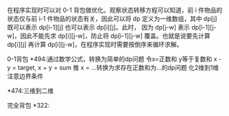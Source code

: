 在程序实现时可以对 0-1 背包做优化。观察状态转移方程可以知道，前 i 件物品的状态仅与前 i-1 件物品的状态有关，因此可以将 dp 定义为一维数组，其中 dp[j] 既可以表示 dp[i-1][j] 也可以表示 dp[i][j]。此时，
因为 dp[j-w] 表示 dp[i-1][j-w]，因此不能先求 dp[i][j-w]，防止将 dp[i-1][j-w] 覆盖。也就是说要先计算 dp[i][j] 再计算 dp[i][j-w]，在程序实现时需要按倒序来循环求解。

0-1背包
*494:通过数学公式，转换为简单的dp问题
令x=正数和 y等于复数和
x - y = target, x + y = sum 推  x = ...转换为求存在正数和为...的dp问题
化2维到1维  注意边界条件

*474:三维到二维

完全背包
*322: